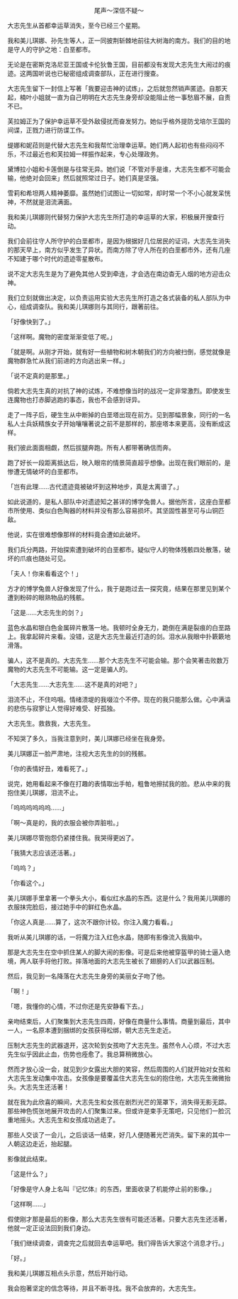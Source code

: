 <p align="center">尾声～深信不疑～</p>

大志先生从首都幸运草消失，至今已经三个星期。

我和美儿琪娜、孙先生等人，正一同披荆斩棘地前往大树海的南方。我们的目的地是守人的守护之地：白垩都市。

无论是在密斯克洛尼亚王国或卡伦狄鲁王国，目前都没有发现大志先生大闹过的痕迹。这两国听说也已秘密组成调查部队，正在进行搜查。

大志先生留下一封信上写著「我要迎击神的试炼」，之后就忽然销声匿迹。自那天起，楠叶小姐就一直为自己明明在大志先生身旁却没能阻止他一事愁眉不展，自责不已。

芙拉姆正为了保护幸运草不受外敌侵扰而奋发努力。她似乎格外提防戈培尔王国的间谍，正戮力进行防谍工作。

缇娜和妮菈则是代替大志先生和我帮忙治理幸运草。她们两人起初也有些闷闷不乐，不过最近也和芙拉姆一样振作起来，专心处理政务。

黛博拉小姐和卡莲倒是与往常无异。她们说「不管对手是谁，大志先生都不可能会输，他绝对会回来」然后就照常过日子。她们真是坚强。

雪莉和希坦两人精神萎靡。虽然她们试图让一切如常，却时常一个不小心就发呆恍神，不然就是泪流满面。

我和美儿琪娜则代替努力保护大志先生所打造的幸运草的大家，积极展开搜查行动。

我们会前往守人所守护的白垩都市，是因为根据好几位居民的证词，大志先生消失的那天早上，南方似乎发生了异状。而南方除了守人所在的白垩都市外，还有几座不知建于哪个时代的遗迹零星散布。

说不定大志先生是为了避免其他人受到牵连，才会选在南边杳无人烟的地方迎击众神。

我们立刻就做出决定，以负责运用实验大志先生所打造之各式装备的私人部队为中心，组成调查队。我和美儿琪娜则与其同行，跟著前往。

「好像快到了。」

「这样啊。魔物的密度渐渐变低了呢。」

「就是啊。从刚才开始，就有好一些植物和树木朝我们的方向被扫倒，感觉就像是魔物群急忙从我们前进的方向逃出来一样。」

「说不定真的是那里。」

倘若大志先生真的对抗了神的试炼，不难想像当时的战况一定非常激烈。即使发生连魔物也打赤脚逃跑的事态，我也不会感到讶异。

走了一阵子后，硬生生从中断掉的白垩塔出现在前方。见到那幅景象，同行的一名私人士兵妖精族女子开始嚷嚷著说之前不是那样的，那座塔本来更高，没有断成这样。

我们彼此面面相觑，然后拔腿奔跑。所有人都带著确信而奔。

跑了好长一段距离抵达后，映入眼帘的情景简直超乎想像。出现在我们眼前的，是惨遭无情破坏的白垩都市。

「岂有此理……古代遗迹竟被破坏到这种地步，真是太离谱了。」

如此说道的，是私人部队中对遗迹知之甚详的博学兔兽人。据他所言，这座白垩都市所使用、类似白色陶器的材料并没有那么容易损坏。其坚固性甚至可与山铜匹敌。

他说，实在很难想像那样的材料竟会遭如此破坏。

我们兵分两路，开始探索遭到破坏的白垩都市。疑似守人的物体残骸四处散落，破坏的爪痕也随处可见。

「夫人！你来看看这个！」

方才的博学兔兽人好像发现了什么，我于是跑过去一探究竟，结果在那里见到某个遭到粉碎的眼熟物品的残骸。

「这是……大志先生的剑？」

蓝色水晶和银白色金属碎片散落一地。我顿时全身无力，跪倒在满是裂痕的白垩路上。我拿起碎片来看。没错，这是大志先生最近打造的剑。泪水从我眼中扑簌簌地滑落。

骗人，这不是真的。大志先生……那个大志先生不可能会输。那个会笑著击败数万魔物的大志先生不可能输。这一定是骗人的。

「大志先生……大志先生……这不是真的对吧？」

泪流不止，不住呜咽。情绪溃堤的我啜泣个不停。现在的我只能那么做。心中满溢的悲伤与寂寥让人觉得好难受、好孤独。

大志先生。救救我，大志先生。

不知哭了多久，当我注意到时，美儿琪娜已经坐在我身旁。

美儿琪娜正一脸严肃地，注视大志先生的剑的残骸。

「你的表情好丑，难看死了。」

说完，她用看起来不像在打趣的表情取出手帕，粗鲁地擦拭我的脸。悲从中来的我抱住美儿琪娜，泪流不止。

「呜呜呜呜呜呜……」

「啊～真是的，我的衣服会被你弄脏啦。」

美儿琪娜尽管抱怨仍紧搂住我。我哭得更凶了。

「我猜大志应该还活著。」

「呜呜？」

「你看这个。」

美儿琪娜手里拿著一个拳头大小，看似红水晶的东西。这是什么？我用美儿琪娜的衣服抹完脸后，接过她手中的鲜红色水晶。

「你这人真是……算了，这次不跟你计较。你注入魔力看看。」

我听从美儿琪娜的话，一将魔力注入红色水晶，随即有影像流入我脑中。

那是大志先生在空中抓住某人的脚大闹的影像。可是后来他被穿盔甲的骑士逼入绝境，两人联手将他打败。摔落地面的大志先生被长了翅膀的人们以武器压制。

然后，我见到一名降落在大志先生身旁的美丽女子吻了他。

「啊！」

「嗯，我懂你的心情，不过你还是先安静看下去。」

亲吻结束后，人们聚集到大志先生四周，好像在商量什么事情。商量到最后，其中一人，一名原本遭到捆绑的女孩获得松绑，朝大志先生走近。

压制大志先生的武器退开，这次轮到女孩吻了大志先生。虽然令人心烦，不过大志先生似乎因此止血，伤势也痊愈了。我总算稍微放心。

然而才放心没一会，就见到少女露出大胆的笑容，然后周围的人们就开始对女孩和大志先生发动集中攻击。女孩像是要覆盖住大志先生似的抱住他，大志先生微微抬头。大志先生还活著！

就在我为此欣喜的瞬间，大志先生和女孩在剧烈光芒的笼罩下，消失得无影无踪。那些神色慌张地展开攻击的人们聚集过来。但或许是束手无策吧，只见他们一脸沉重地摇头。大志先生和女孩成功逃走了。

那些人交谈了一会儿，之后谈话一结束，好几人便随著光芒消失。留下来的其中一人朝这边走近，抬起腿。

影像就此结束。

「这是什么？」

「好像是守人身上名叫『记忆体』的东西，里面收录了机能停止前的影像。」

「这样啊……」

假使刚才那是最后的影像，那么大志先生很有可能还活著。只要大志先生还活著，他就一定正设法回到我们身边。

「我们继续调查，调查完之后就回去幸运草吧。我们得告诉大家这个消息才行。」

「好。」

我和美儿琪娜互相点头示意，然后开始行动。

我会抱著坚定的信念等待，并且不断寻找。我不会放弃的，大志先生。

